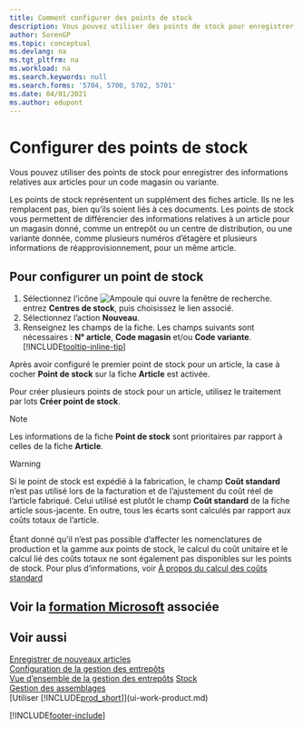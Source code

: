 ```yaml
---
title: Comment configurer des points de stock
description: Vous pouvez utiliser des points de stock pour enregistrer des informations relatives à vos articles pour un code magasin ou variante donné.
author: SorenGP
ms.topic: conceptual
ms.devlang: na
ms.tgt_pltfrm: na
ms.workload: na
ms.search.keywords: null
ms.search.forms: '5704, 5700, 5702, 5701'
ms.date: 04/01/2021
ms.author: edupont
---
```

# <a name="set-up-stockkeeping-units"></a><a name="set-up-stockkeeping-units"></a><a name="set-up-stockkeeping-units"></a>Configurer des points de stock

Vous pouvez utiliser des points de stock pour enregistrer des informations relatives aux articles pour un code magasin ou variante.  

Les points de stock représentent un supplément des fiches article. Ils ne les remplacent pas, bien qu’ils soient liés à ces documents. Les points de stock vous permettent de différencier des informations relatives à un article pour un magasin donné, comme un entrepôt ou un centre de distribution, ou une variante donnée, comme plusieurs numéros d’étagère et plusieurs informations de réapprovisionnement, pour un même article.  

## <a name="to-set-up-a-stockkeeping-unit"></a><a name="to-set-up-a-stockkeeping-unit"></a><a name="to-set-up-a-stockkeeping-unit"></a>Pour configurer un point de stock

1.  Sélectionnez l’icône ![Ampoule qui ouvre la fenêtre de recherche.](media/ui-search/search_small.png "Dites-moi ce que vous voulez faire") entrez **Centres de stock**, puis choisissez le lien associé.  
2.  Sélectionnez l’action **Nouveau**.  
3.  Renseignez les champs de la fiche. Les champs suivants sont nécessaires : **N° article**, **Code magasin** et/ou **Code variante**. [!INCLUDE[tooltip-inline-tip](includes/tooltip-inline-tip_md.md)]  

Après avoir configuré le premier point de stock pour un article, la case à cocher **Point de stock** sur la fiche **Article** est activée.  

Pour créer plusieurs points de stock pour un article, utilisez le traitement par lots **Créer point de stock**.  

> [!NOTE]  
>  Les informations de la fiche **Point de stock** sont prioritaires par rapport à celles de la fiche **Article**.

> [!Warning]
> Si le point de stock est expédié à la fabrication, le champ **Coût standard** n’est pas utilisé lors de la facturation et de l’ajustement du coût réel de l’article fabriqué. Celui utilisé est plutôt le champ **Coût standard** de la fiche article sous-jacente. En outre, tous les écarts sont calculés par rapport aux coûts totaux de l’article.<br /><br />
> Étant donné qu’il n’est pas possible d’affecter les nomenclatures de production et la gamme aux points de stock, le calcul du coût unitaire et le calcul lié des coûts totaux ne sont également pas disponibles sur les points de stock. Pour plus d’informations, voir [À propos du calcul des coûts standard](finance-about-calculating-standard-cost.md)

## <a name="see-related-microsoft-training"></a><a name="see-related-microsoft-training"></a><a name="see-related-microsoft-training"></a>Voir la [formation Microsoft](/training/modules/control-inventory-multiple-locations/) associée

## <a name="see-also"></a><a name="see-also"></a><a name="see-also"></a>Voir aussi

[Enregistrer de nouveaux articles](inventory-how-register-new-items.md)  
[Configuration de la gestion des entrepôts](warehouse-setup-warehouse.md)  
[Vue d’ensemble de la gestion des entrepôts](design-details-warehouse-management.md)
[Stock](inventory-manage-inventory.md)  
[Gestion des assemblages](assembly-assemble-items.md)    
[Utiliser [!INCLUDE[prod_short](includes/prod_short.md)]](ui-work-product.md)  


[!INCLUDE[footer-include](includes/footer-banner.md)]
